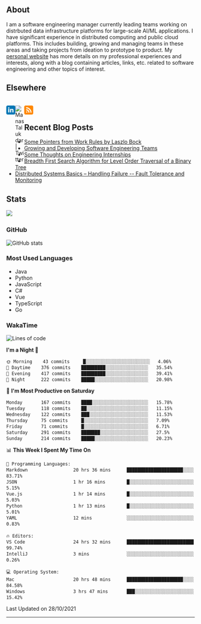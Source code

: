 ## About

I am a software engineering manager currently leading teams working on distrbuted data infrastructure platforms for large-scale AI/ML applications. I have significant experience in distributed computing and public cloud platforms. This includes building, growing and managing teams in these areas and taking projects from ideation to prototype to product. My [personal website](https://manastalukdar.github.io/) has more details on my professional experiences and interests, along with a blog containing articles, links, etc. related to software engineering and other topics of interest.

## Elsewhere

</br>

<a href="https://www.linkedin.com/in/manastalukdar" target="_blank">
  <img align="left" alt="Manas Talukdar | Linkedin" width="24px" src="https://raw.githubusercontent.com/edent/SuperTinyIcons/master/images/svg/linkedin.svg" />
</a>
<a href="https://www.twitter.com/manastalukdar" target="_blank">
  <img align="left" alt="Manas Talukdar | Twitter" width="24px" src="https://github.com/TheDudeThatCode/TheDudeThatCode/blob/master/Assets/Twitter.svg" />
</a>
<a href="https://manastalukdar.github.io/" target="_blank">
  <img align="left" alt="Manas Talukdar | Website" width="24px" src="https://github.com/edent/SuperTinyIcons/blob/master/images/svg/rss.svg" />
</a>

</br>

## Recent Blog Posts

<!-- BLOG:START -->
- [Some Pointers from Work Rules by Laszlo Bock](https://manastalukdar.github.io/blog/2020/01/25/work-rules-laszlo-bock-pointers/)
- [Growing and Developing Software Engineering Teams](https://manastalukdar.github.io/blog/2019/09/19/growing-developing-software-engineering-teams/)
- [Some Thoughts on Engineering Internships](https://manastalukdar.github.io/blog/2019/09/04/some-thoughts-on-engineering-internships/)
- [Breadth First Search Algorithm for Level Order Traversal of a Binary Tree](https://manastalukdar.github.io/blog/2019/08/29/breadth-first-search-binary-tree-level-order-traversal/)
- [Distributed Systems Basics – Handling Failure -- Fault Tolerance and Monitoring](https://manastalukdar.github.io/blog/2019/08/19/katemats-distributed-systems-fault-tolerance-monitoring/)
<!-- BLOG:END -->

## Stats

![](https://komarev.com/ghpvc/?username=manastalukdar)

### GitHub

![GitHub stats](https://github-readme-stats.vercel.app/api?username=manastalukdar&show_icons=true&hide_border=true&hide_rank=true&hide_title=true&icon_color=79ff97&text_color=cecac3&bg_color=4d4b4b)

### Most Used Languages

- Java
- Python
- JavaScript
- C#
- Vue
- TypeScript
- Go

<!--
![Top Langs](https://github-readme-stats.vercel.app/api/top-langs/?username=manastalukdar&layout=compact&hide_border=true&hide_title=true&icon_color=79ff97&text_color=cecac3&bg_color=4d4b4b)
-->

### WakaTime

<!--START_SECTION:waka-->
![Lines of code](https://img.shields.io/badge/From%20Hello%20World%20I%27ve%20Written-77176%20lines%20of%20code-blue)

**I'm a Night 🦉** 

```text
🌞 Morning    43 commits     █░░░░░░░░░░░░░░░░░░░░░░░░   4.06% 
🌆 Daytime    376 commits    █████████░░░░░░░░░░░░░░░░   35.54% 
🌃 Evening    417 commits    █████████░░░░░░░░░░░░░░░░   39.41% 
🌙 Night      222 commits    █████░░░░░░░░░░░░░░░░░░░░   20.98%

```
📅 **I'm Most Productive on Saturday** 

```text
Monday       167 commits    ████░░░░░░░░░░░░░░░░░░░░░   15.78% 
Tuesday      118 commits    ██░░░░░░░░░░░░░░░░░░░░░░░   11.15% 
Wednesday    122 commits    ███░░░░░░░░░░░░░░░░░░░░░░   11.53% 
Thursday     75 commits     █░░░░░░░░░░░░░░░░░░░░░░░░   7.09% 
Friday       71 commits     █░░░░░░░░░░░░░░░░░░░░░░░░   6.71% 
Saturday     291 commits    ███████░░░░░░░░░░░░░░░░░░   27.5% 
Sunday       214 commits    █████░░░░░░░░░░░░░░░░░░░░   20.23%

```


📊 **This Week I Spent My Time On** 

```text
💬 Programming Languages: 
Markdown                 20 hrs 36 mins      █████████████████████░░░░   83.71% 
JSON                     1 hr 16 mins        █░░░░░░░░░░░░░░░░░░░░░░░░   5.15% 
Vue.js                   1 hr 14 mins        █░░░░░░░░░░░░░░░░░░░░░░░░   5.03% 
Python                   1 hr 13 mins        █░░░░░░░░░░░░░░░░░░░░░░░░   5.01% 
YAML                     12 mins             ░░░░░░░░░░░░░░░░░░░░░░░░░   0.83%

🔥 Editors: 
VS Code                  24 hrs 32 mins      █████████████████████████   99.74% 
IntelliJ                 3 mins              ░░░░░░░░░░░░░░░░░░░░░░░░░   0.26%

💻 Operating System: 
Mac                      20 hrs 48 mins      █████████████████████░░░░   84.58% 
Windows                  3 hrs 47 mins       ███░░░░░░░░░░░░░░░░░░░░░░   15.42%

```


 Last Updated on 28/10/2021
<!--END_SECTION:waka-->

---

<!--

**manastalukdar/manastalukdar** is a ✨ _special_ ✨ repository because its `README.md` (this file) appears on your GitHub profile.

Here are some ideas to get you started:

- 🔭 I’m currently working on ...
- 🌱 I’m currently learning ...
- 👯 I’m looking to collaborate on ...
- 🤔 I’m looking for help with ...
- 💬 Ask me about ...
- 📫 How to reach me: ...
- 😄 Pronouns: ...
- ⚡ Fun fact: ...
-->
